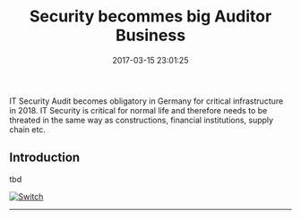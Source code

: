 ﻿---
title: Security becommes big Auditor Business
date: 2017-03-15 23:01:25
tags:
 - auditing
 - security
categories: 
 - blog
photos:
 - /images/blog/kritis.jpg
---
IT Security Audit becomes obligatory in Germany for critical infrastructure in 2018. IT Security is critical for normal life and therefore needs to be threated in the same way as constructions, financial institutions, supply chain etc. 
<!-- more --> 
## Introduction

tbd

[![Switch](/images/blog/switch.jpg)](/images/blog/switch.jpg)


---
